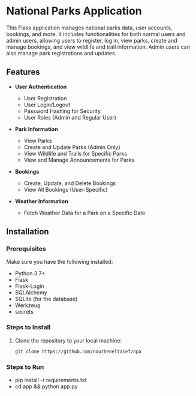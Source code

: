 # National Parks Application

This Flask application manages national parks data, user accounts, bookings, and more. It includes functionalities for 
both normal users and admin users, allowing users to register, log in, view parks, create and manage bookings, and view 
wildlife and trail information. Admin users can also manage park registrations and updates.

## Features

- **User Authentication**
    - User Registration
    - User Login/Logout
    - Password Hashing for Security
    - User Roles (Admin and Regular User)

- **Park Information**
    - View Parks
    - Create and Update Parks (Admin Only)
    - View Wildlife and Trails for Specific Parks
    - View and Manage Announcements for Parks

- **Bookings**
    - Create, Update, and Delete Bookings
    - View All Bookings (User-Specific)

- **Weather Information**
    - Fetch Weather Data for a Park on a Specific Date

## Installation

### Prerequisites

Make sure you have the following installed:
- Python 3.7+
- Flask
- Flask-Login
- SQLAlchemy
- SQLite (for the database)
- Werkzeug
- secrets

### Steps to Install

1. Clone the repository to your local machine:

   ```bash
   git clone https://github.com/nourheneltaief/npa


### Steps to Run

- pip install -r requirements.txt
- cd app && python app.py
